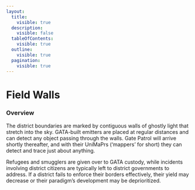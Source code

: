 ```yaml
---
layout:
  title:
    visible: true
  description:
    visible: false
  tableOfContents:
    visible: true
  outline:
    visible: true
  pagination:
    visible: true
---
```


# Field Walls

### Overview

The district boundaries are marked by contiguous walls of ghostly light that stretch into the sky. GATA-built emitters are placed at regular distances and can detect any object passing through the walls. Gate Patrol will arrive shortly thereafter, and with their UniMaPrs (‘mappers’ for short) they can detect and trace just about anything.

Refugees and smugglers are given over to GATA custody, while incidents involving district citizens are typically left to district governments to address. If a district fails to enforce their borders effectively, their yield may decrease or their paradigm’s development may be deprioritized.
